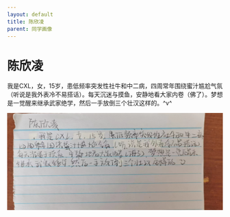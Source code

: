 ```yaml
---
layout: default
title: 陈欣凌
parent: 同学画像
---
```


# 陈欣凌

我是CXL，女，15岁，患低频率突发性社牛和中二病，四周常年围绕蜜汁尴尬气氛（听说是我外表冷不易搭话）。每天沉迷与摸鱼，安静地看大家内卷（佛了）。梦想是一觉醒来继承武家绝学，然后一手放倒三个壮汉这样的。\^v\^

![陈欣凌自我介绍](/photos/陈欣凌.jpg)
